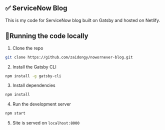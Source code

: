 ## ✅ ServiceNow Blog

This is my code for ServiceNow blog built on Gatsby and hosted on Netlify.

## 🔨Running the code locally 

1. Clone the repo

```sh
git clone https://github.com/zaidongy/nowornever-blog.git
```

2. Install the Gatsby CLI

```sh
npm install -g gatsby-cli
```

3. Install dependencies

```sh
npm install
```

4. Run the development server

```sh
npm start
```

5. Site is served on `localhost:8000`